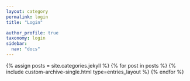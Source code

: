 ```yaml
---
layout: category
permalink: login
title: "Login"

author_profile: true
taxonomy: login
sidebar:
  nav: "docs"
---
```


{% assign posts = site.categories.jekyll %}
{% for post in posts %}
  {% include custom-archive-single.html type=entries_layout %}
{% endfor %}